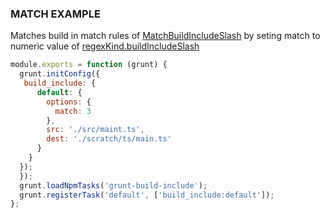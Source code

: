 ### MATCH EXAMPLE

Matches build in match rules of [MatchBuildIncludeSlash](/classes/matchoptions.matchbuildincludeslash.html)
by seting match to numeric value of [regexKind.buildIncludeSlash](/enums/enums.regexkind.html#buildincludeslash)

```js
module.exports = function (grunt) {
  grunt.initConfig({
   build_include: {
      default: {
        options: {
          match: 3
        },
        src: './src/maint.ts',
        dest: './scratch/ts/main.ts'
      }
    }
  });
  });
  grunt.loadNpmTasks('grunt-build-include');
  grunt.registerTask('default', ['build_include:default']);
};
```